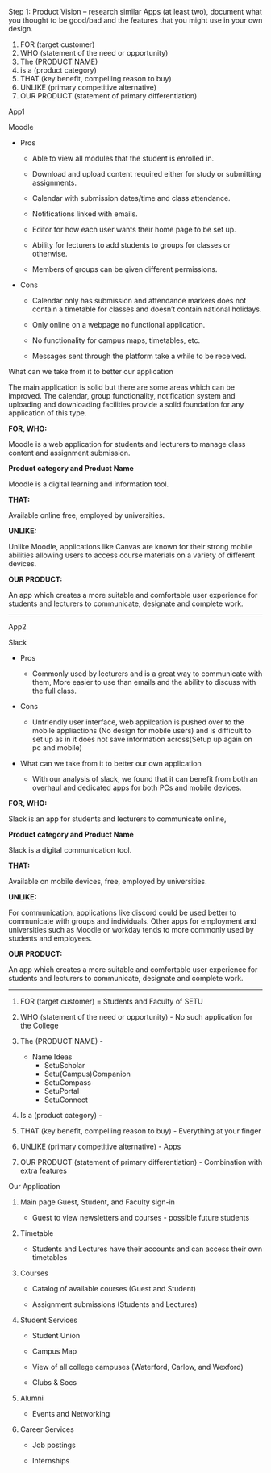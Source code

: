 Step 1: Product Vision – research similar Apps (at least two), document what you thought to be good/bad and
the features that you might use in your own design.
1) FOR (target customer)
2) WHO (statement of the need or opportunity)
3) The (PRODUCT NAME)
4) is a (product category)
5) THAT (key benefit, compelling reason to buy)
6) UNLIKE (primary competitive alternative)
7) OUR PRODUCT (statement of primary differentiation)



App1

Moodle

- Pros
  * Able to view all modules that the student is enrolled in.
  
  * Download and upload content required either for study or submitting assignments.
  
  * Calendar with submission dates/time and class attendance.
  
  * Notifications linked with emails.
  
  * Editor for how each user wants their home page to be set up.
  
  * Ability for lecturers to add students to groups for classes or otherwise.
  
  * Members of groups can be given different permissions.


- Cons

  * Calendar only has submission and attendance markers does not contain a timetable for classes and doesn’t contain national holidays.
  
  * Only online on a webpage no functional application.
 
  * No functionality for campus maps, timetables, etc.
  
  * Messages sent through the platform take a while to be received.


What can we take from it to better our application
 
The main application is solid but there are some areas which can be improved. The calendar, group functionality, notification system and uploading and downloading facilities provide a solid foundation for any application of this type. 

**FOR, WHO:**

Moodle is a web application for students and lecturers to manage class content and assignment submission.

**Product category and Product Name**

Moodle is a digital learning and information tool.

**THAT:**

Available online free, employed by universities.

**UNLIKE:**

Unlike Moodle, applications like Canvas are known for their strong mobile abilities allowing users to access course materials on a variety of different devices. 

**OUR PRODUCT:**

An app which creates a more suitable and comfortable user experience for students and lecturers to communicate, designate and complete work.

---------------------------------------------------------------------------------------------------------------------------------------------

App2

Slack

- Pros 
  - Commonly used by lecturers and is a great way to communicate with them, More easier to use than emails and the ability to discuss with the full class.

- Cons
  - Unfriendly user interface, web appilcation is pushed over to the mobile appliactions (No design for mobile users) and is difficult to set up as in it does not save information across(Setup up again on pc and mobile)

 - What can we take from it to better our own application
   - With our analysis of slack, we found that it can benefit from both an overhaul and dedicated apps for both PCs and mobile devices.


**FOR, WHO:**

Slack is an app for students and lecturers to communicate online,

**Product category and Product Name**

Slack is a digital communication tool.

**THAT:**

Available on mobile devices, free, employed by universities.

**UNLIKE:**

For communication, applications like discord could be used better to communicate with groups and individuals.
Other apps for employment and universities such as Moodle or workday tends to more commonly used by students and employees.

**OUR PRODUCT:**

An app which creates a more suitable and comfortable user experience for students and lecturers to communicate, designate and complete work.

---------------------------------------------------------------------------------------------------------------------------------------------

1) FOR (target customer) = Students and Faculty of SETU

2) WHO (statement of the need or opportunity) - No such application for the College

3) The (PRODUCT NAME) -

   - Name Ideas
     * SetuScholar
     * Setu(Campus)Companion
     * SetuCompass
     * SetuPortal
     * SetuConnect


5) Is a (product category) - 

6) THAT (key benefit, compelling reason to buy) - Everything at your finger  

7) UNLIKE (primary competitive alternative) - Apps

8) OUR PRODUCT (statement of primary differentiation) - Combination with extra features



Our Application 

1) Main page Guest, Student, and Faculty sign-in 
	
	* Guest to view newsletters and courses - possible future students


2) Timetable 

	* Students and Lectures have their accounts and can access their own timetables


3) Courses

	* Catalog of available courses (Guest and Student)

	* Assignment submissions (Students and Lectures)


4) Student Services

	* Student Union

	* Campus Map
		
	* View of all college campuses (Waterford, Carlow, and Wexford)

	* Clubs & Socs


5) Alumni 

	* Events and Networking 


6) Career Services 

	* Job postings
	
	* Internships

	
